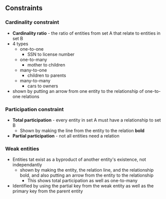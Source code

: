 ## Constraints

### Cardinality constraint
* **Cardinality ratio** - the ratio of entities from set A that relate to entities in set B
* 4 types
    * one-to-one
        * SSN to license number
    * one-to-many
        * mother to children
    * many-to-one
        * children to parents
    * many-to-many
        * cars to owners
* shown by putting an arrow from one entity to the relationship of one-to-one relations

### Participation constraint
* **Total participation** - every entity in set A must have a relationship to set B
    * Shown by making the line from the entity to the relation **bold**
* **Partial participation** - not all entities need a relation

### Weak entities
* Entities tat exist as a byproduct of another entity's existence, not independantly
    * shown by making the entity, the relation line, and the relationship bold, and also putting an arrow from the entity to the relationship
        * This shows total participation as well as one-to-many
* Identified by using the partial key from the weak entity as well as the primary key from the parent entity
